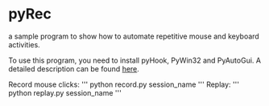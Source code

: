 # pyRec
a sample program to show how to automate repetitive mouse and keyboard activities.

To use this program, you need to install pyHook, PyWin32 and PyAutoGui. A detailed description can be found <a href="http://ycsu.pythonanywhere.com/project/18">here</a>.

Record mouse clicks:
'''
python record.py session_name
'''
Replay:
'''
python replay.py session_name
'''
